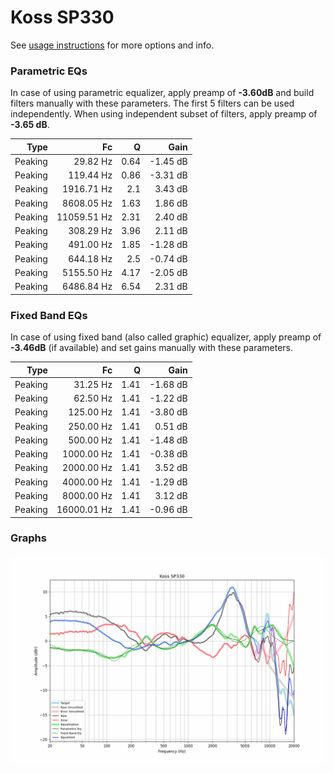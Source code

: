 # Koss SP330
See [usage instructions](https://github.com/jaakkopasanen/AutoEq#usage) for more options and info.

### Parametric EQs
In case of using parametric equalizer, apply preamp of **-3.60dB** and build filters manually
with these parameters. The first 5 filters can be used independently.
When using independent subset of filters, apply preamp of **-3.65 dB**.

| Type    | Fc          |    Q | Gain     |
|--------:|------------:|-----:|---------:|
| Peaking | 29.82 Hz    | 0.64 | -1.45 dB |
| Peaking | 119.44 Hz   | 0.86 | -3.31 dB |
| Peaking | 1916.71 Hz  | 2.1  | 3.43 dB  |
| Peaking | 8608.05 Hz  | 1.63 | 1.86 dB  |
| Peaking | 11059.51 Hz | 2.31 | 2.40 dB  |
| Peaking | 308.29 Hz   | 3.96 | 2.11 dB  |
| Peaking | 491.00 Hz   | 1.85 | -1.28 dB |
| Peaking | 644.18 Hz   | 2.5  | -0.74 dB |
| Peaking | 5155.50 Hz  | 4.17 | -2.05 dB |
| Peaking | 6486.84 Hz  | 6.54 | 2.31 dB  |

### Fixed Band EQs
In case of using fixed band (also called graphic) equalizer, apply preamp of **-3.46dB**
(if available) and set gains manually with these parameters.

| Type    | Fc          |    Q | Gain     |
|--------:|------------:|-----:|---------:|
| Peaking | 31.25 Hz    | 1.41 | -1.68 dB |
| Peaking | 62.50 Hz    | 1.41 | -1.22 dB |
| Peaking | 125.00 Hz   | 1.41 | -3.80 dB |
| Peaking | 250.00 Hz   | 1.41 | 0.51 dB  |
| Peaking | 500.00 Hz   | 1.41 | -1.48 dB |
| Peaking | 1000.00 Hz  | 1.41 | -0.38 dB |
| Peaking | 2000.00 Hz  | 1.41 | 3.52 dB  |
| Peaking | 4000.00 Hz  | 1.41 | -1.29 dB |
| Peaking | 8000.00 Hz  | 1.41 | 3.12 dB  |
| Peaking | 16000.01 Hz | 1.41 | -0.96 dB |

### Graphs
![](./Koss%20SP330.png)